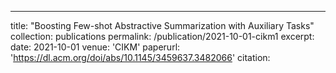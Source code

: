 ---
title: "Boosting Few-shot Abstractive Summarization with Auxiliary Tasks"
collection: publications
permalink: /publication/2021-10-01-cikm1
excerpt: 
date: 2021-10-01
venue: 'CIKM'
paperurl: 'https://dl.acm.org/doi/abs/10.1145/3459637.3482066'
citation: 
